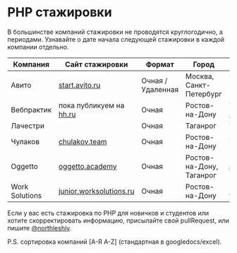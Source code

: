 # PHP стажировки

В большинстве компаний стажировки не проводятся круглогодично, а периодами. Узнавайте о дате начала следующей стажировки в каждой компании отдельно.

| Компания       | Сайт стажировки                                                 | Формат            | Город                       | Контакты                                                                                   |
| -------------- | --------------------------------------------------------------- | ----------------- | --------------------------- | ------------------------------------------------------------------------------------------ |
| Авито          | [start.avito.ru](https://start.avito.ru/tech)                   | Очная / Удаленная | Москва, Санкт-Петербург     | Смотри на сайте в момент набора, зависит от команды.                                       |
| Вебпрактик     | пока публикуем на [hh.ru](https://rostov.hh.ru/employer/726289) | Очная             | Ростов-на-Дону              | Telegram: [@ali_na_na1](https://t.me/ali_na_na1), [@northleshiy](https://t.me/northleshiy) |
| Лачестри       |                                                                 | Очная             | Таганрог                    | Telegram: [@wwwonderfox](https://t.me/wwwonderfox)                                         |
| Чулаков        | [chulakov.team](https://chulakov.team/students)                 | Очная             | Ростов-на-Дону              | Telegram: [@Latvits](https://t.me/Latvits)                                                 |
| Oggetto        | [oggetto.academy](http://oggetto.academy/#courses)              | Очная             | Ростов-на-Дону, Таганрог | [academy@oggettoweb.com](mailto:academy@oggettoweb.com)                                    |
| Work Solutions | [junior.worksolutions.ru](https://junior.worksolutions.ru/)     | Очная             | Ростов-на-Дону              | [hr@worksolutions.ru](mailto:hr@worksolutions.ru)                                          |

Если у вас есть стажировка по PHP для новичков и студентов или хотите скорректировать информацию, присылайте свой pullRequest, или пишите [@northleshiy](https://t.me/northleshiy).

P.S. сортировка компаний [А-Я A-Z] (стандартная в googledocs/excel).


